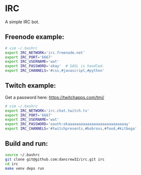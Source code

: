 # IRC

A simple IRC bot. 


## Freenode example:

```bash
# vim ~/.bashrc
export IRC_NETWORK='irc.freenode.net'
export IRC_PORT='6667'
export IRC_USERNAME='wat'
export IRC_PASSWORD='okay'  # SASL is handled.
export IRC_CHANNELS='#css,#javascript,#python'
```


## Twitch example:

Get a password here: https://twitchapps.com/tmi/

```bash
# vim ~/.bashrc
export IRC_NETWORK='irc.chat.twitch.tv'
export IRC_PORT='6667'
export IRC_USERNAME='wat'
export IRC_PASSWORD='oauth:okaaaaaaaaaaaaaaaaaaaaaaaaaaay'
export IRC_CHANNELS='#twitchpresents,#bobross,#food,#kitboga'
```


## Build and run:

```bash
source ~/.bashrc
git clone git@github.com:dancrew32/irc.git irc
cd irc
make venv deps run
```